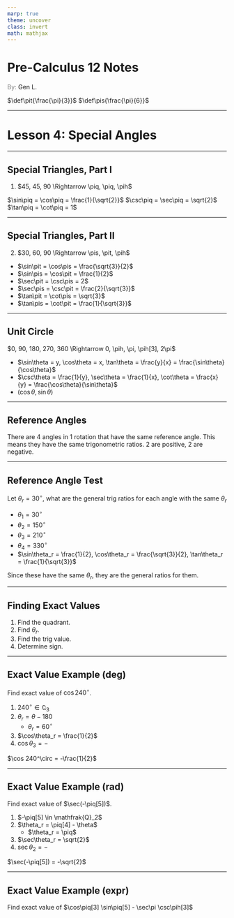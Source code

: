 ```yaml
---
marp: true
theme: uncover
class: invert
math: mathjax
---
```


$\newcommand\pih[1][]{\frac{#1\pi}{2}}$
$\newcommand\piq[1][]{\frac{#1\pi}{4}}$

# <!--fit--> Pre-Calculus 12 Notes
<span style="color:grey">By:</span> Gen L.

<!--_footer: In partnership with Hyperion University, 2024-->

$\def\pit{\frac{\pi}{3}}$
$\def\pis{\frac{\pi}{6}}$

---

<!--paginate: true-->

# Lesson 4: Special Angles

---

## Special Triangles, Part I

1. $45, 45, 90 \Rightarrow \piq, \piq, \pih$ 

$\sin\piq = \cos\piq = \frac{1}{\sqrt{2}}$
$\csc\piq = \sec\piq = \sqrt{2}$
$\tan\piq = \cot\piq = 1$

---

## Special Triangles, Part II

2. $30, 60, 90 \Rightarrow \pis, \pit, \pih$ 

* $\sin\pit = \cos\pis = \frac{\sqrt{3}}{2}$
* $\sin\pis = \cos\pit = \frac{1}{2}$
* $\sec\pit = \csc\pis = 2$
* $\sec\pis = \csc\pit = \frac{2}{\sqrt{3}}$
* $\tan\pit = \cot\pis = \sqrt{3}$
* $\tan\pis = \cot\pit = \frac{1}{\sqrt{3}}$

---

## Unit Circle

$0, 90, 180, 270, 360 \Rightarrow 0, \pih, \pi, \pih[3], 2\pi$

* $\sin\theta = y, \cos\theta = x, \tan\theta = \frac{y}{x} = \frac{\sin\theta}{\cos\theta}$
* $\csc\theta = \frac{1}{y}, \sec\theta = \frac{1}{x}, \cot\theta = \frac{x}{y} = \frac{\cos\theta}{\sin\theta}$
* $(\cos\theta, \sin\theta)$

---

## Reference Angles

There are 4 angles in 1 rotation that have the same reference angle. This means they have the same trigonometric ratios. 2 are positive, 2 are negative.

---

## Reference Angle Test

Let $\theta_r = 30^\circ$, what are the general trig ratios for each angle with the same $\theta_r$

* $\theta_1 = 30^\circ$
* $\theta_2 = 150^\circ$
* $\theta_3 = 210^\circ$
* $\theta_4 = 330^\circ$
* $\sin\theta_r = \frac{1}{2}, \cos\theta_r = \frac{\sqrt{3}}{2}, \tan\theta_r = \frac{1}{\sqrt{3}}$

Since these have the same $\theta_r$, they are the general ratios for them.

---

## Finding Exact Values

1. Find the quadrant.
2. Find $\theta_r$.
3. Find the trig value.
4. Determine sign.

---

## Exact Value Example (deg)

Find exact value of $\cos 240^\circ$.

1. $240^\circ \in \mathfrak{Q}_3$
2. $\theta_r = \theta - 180$
    * $\theta_r = 60^\circ$
3. $\cos\theta_r = \frac{1}{2}$ 
4. $\cos\theta_3 = -$

$\cos 240^\circ = -\frac{1}{2}$

---

## Exact Value Example (rad)

Find exact value of $\sec(-\piq[5])$.

1. $-\piq[5] \in \mathfrak{Q}_2$
2. $\theta_r = \piq[4] - \theta$
    * $\theta_r = \piq$
3. $\sec\theta_r = \sqrt{2}$ 
4. $\sec\theta_2 = -$

$\sec(-\piq[5]) = -\sqrt{2}$

---

## Exact Value Example (expr)

Find exact value of $\cos\piq[3] \sin\piq[5] - \sec\pi \csc\pih[3]$


